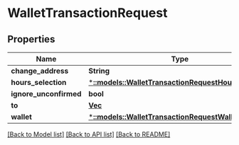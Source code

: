 # WalletTransactionRequest

## Properties

Name | Type | Description | Notes
------------ | ------------- | ------------- | -------------
**change_address** | **String** |  | [optional] 
**hours_selection** | [***::models::WalletTransactionRequestHoursSelection**](walletTransactionRequest_hours_selection.md) |  | [optional] 
**ignore_unconfirmed** | **bool** |  | [optional] 
**to** | [**Vec<Value>**](Value.md) |  | [optional] 
**wallet** | [***::models::WalletTransactionRequestWallet**](walletTransactionRequest_wallet.md) |  | [optional] 

[[Back to Model list]](../README.md#documentation-for-models) [[Back to API list]](../README.md#documentation-for-api-endpoints) [[Back to README]](../README.md)


